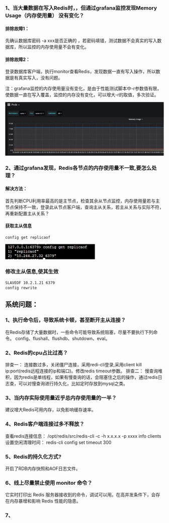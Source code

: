 ### 1、当大量数据在写入Redis时，，但通过grafana监控发现Memory Usage（内存使用量） 没有变化？
#### 排除故障1：

先确认数据库密码 -a xxx是否正确的  ，若密码填错，测试数据不会真实的写入数据库，所以监控的内存使用量不会有变化。

#### 排除故障2：

登录数据库客户端，执行monitor查看Redis，发现数据一直有写入操作，所以数据是有真实写入，没有问题。

注：grafana监控的内存使用量没有变化，是由于性能测试脚本中-r参数值有限，使数据一直在写入覆盖，监控的内存没有变化，可以增大-r的取值，多次验证。


![image](https://github.com/chenyiyi1/test1/blob/fd386a3e424cdb0e86855a75c34c03ed9078bcff/picture/5d70ed19160a6e2990ad68bd811d4a5.png)

### 2、通过grafana发现，Redis各节点的内存使用量不一致,要怎么处理？
#### 解决方法：
首先判断CPU利用率最高的是主节点，检查其余从节点监控，内存使用量若与主节点保持不一致，登录此从节点客户端，查询主从关系，若主从关系与实际不符，再重新配置主从关系？
#### 获取主从信息
```
config get replicaof
```
![image](https://github.com/chenyiyi1/test1/blob/master/picture/12d3e614c89a2dded5f453b846c7ce1.png)
### 修改主从信息,使其生效
```
SLAVEOF 10.2.1.21 6379
config rewrite
```
## 系统问题：
### 1、执行命令后，导致系统卡顿，甚至断开主从连接？
在Redis存储了大量数据时，一些命令可能导致系统阻塞，尽量不要执行下列命令。
config、flushall、flushdb、shutdown、eval。


### 2、Redis的cpu占比过高？
排查一：
连接数过多，关闭僵尸连接，采用redi-cli登录,采用client kill ip:port(redis远程连接的ip和端口)。修改redis timeout参数。
排查二：
慢查询堆积，因为redis是单线程，如果有慢查询的话，会阻塞住之后的操作，通过redis日志查，可以对慢查询进行持久化，比如定时存放到mysql之类。

### 3、当内存实际使用量近乎总内存使用量的一半？
建议增大Redis可用内存，以免影响缓存速率。

### 4、Redis客户端连接过多不释放？
查看redis连接信息：
/opt/redis/src/redis-cli -c -h x.x.x.x -p xxxx info clients
设置空闲清理时间：
redis-cli config set timeout 300

### 5、Redis的持久化方式?
开启了RDB内存快照和AOF日志文件。
### 6、线上尽量禁止使用 monitor 命令？
它实时打印出 Redis 服务器接收到的命令，调试可以用。在高并发条件下，会存在内存暴增和影响 Redis 性能的隐患。
### 7、

